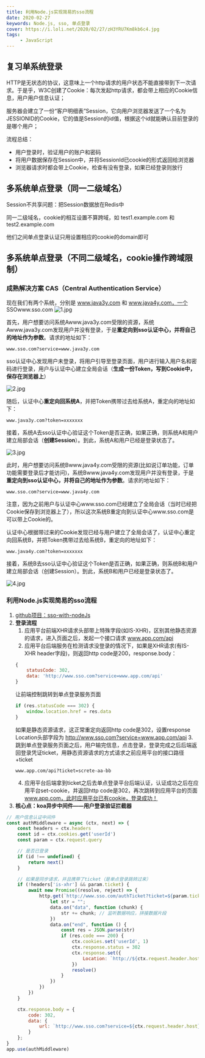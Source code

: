 ```yaml
---
title: 利用Node.js实现简易的sso流程
date: 2020-02-27
keywords: Node.js, sso, 单点登录
cover: https://i.loli.net/2020/02/27/zH3YRU7Km8kb6c4.jpg
tags:
     - JavaScript
---
```



## 复习单系统登录

HTTP是无状态的协议，这意味上一个http请求的用户状态不能直接带到下一次请求。于是乎，W3C创建了Cookie：每次发起http请求，都会带上相应的Cookie信息，用户用户信息认证；  

服务器会建立了一份“客户明细表”Session，它向用户浏览器发送了一个名为JESSIONID的Cookie，它的值是Session的id值，根据这个id就能确认目前登录的是哪个用户；

流程总结：
- 用户登录时，验证用户的账户和密码
- 将用户数据保存在Session中，并将SessionId已cookie的形式返回给浏览器
- 浏览器请求时都会带上Cookie，检查有没有登录，如果已经登录则放行
<!-- more -->

## 多系统单点登录（同一二级域名）
Session不共享问题：把Session数据放在Redis中

同一二级域名，cookie的相互设置不算跨域，如 test1.example.com 和 test2.example.com

他们之间单点登录认证只用设置相应的cookie的domain即可

## 多系统单点登录（不同二级域名，cookie操作跨域限制）

### 成熟解决方案 CAS（Central Authentication Service）

现在我们有两个系统，分别是 www.java3y.com 和 www.java4y.com，一个 SSOwww.sso.com
![1.jpg](https://i.loli.net/2020/02/27/iUHkwexGmvXOdcp.jpg)

首先，用户想要访问系统Awww.java3y.com受限的资源，系统Awww.java3y.com发现用户并没有登录，于是**重定向到sso认证中心，并将自己的地址作为参数**。请求的地址如下：

```
www.sso.com?service=www.java3y.com
```

sso认证中心发现用户未登录，将用户引导至登录页面，用户进行输入用户名和密码进行登录，用户与认证中心建立全局会话（**生成一份Token，写到Cookie中，保存在浏览器上**）

![2.jpg](https://i.loli.net/2020/02/27/zH3YRU7Km8kb6c4.jpg)

随后，认证中心**重定向回系统A**，并把Token携带过去给系统A，重定向的地址如下：

```
www.java3y.com?token=xxxxxxx
```

接着，系统A去sso认证中心验证这个Token是否正确，如果正确，则系统A和用户建立局部会话（**创建Session**）。到此，系统A和用户已经是登录状态了。

![3.jpg](https://i.loli.net/2020/02/27/l9Rcd6STt7YXCQp.jpg)

此时，用户想要访问系统Bwww.java4y.com受限的资源(比如说订单功能，订单功能需要登录后才能访问)，系统Bwww.java4y.com发现用户并没有登录，于是**重定向到sso认证中心，并将自己的地址作为参数**。请求的地址如下：

```
www.sso.com?service=www.java4y.com
```

注意，因为之前用户与认证中心www.sso.com已经建立了全局会话（当时已经把Cookie保存到浏览器上了），所以这次系统B重定向到认证中心www.sso.com是可以带上Cookie的。

认证中心根据带过来的Cookie发现已经与用户建立了全局会话了，认证中心重定向回系统B，并把Token携带过去给系统B，重定向的地址如下：

```
www.java4y.com?token=xxxxxxx
```

接着，系统B去sso认证中心验证这个Token是否正确，如果正确，则系统B和用户建立局部会话（创建Session）。到此，系统B和用户已经是登录状态了。

![4.jpg](https://i.loli.net/2020/02/27/H3bgjlieJ7RUvcT.jpg)

### 利用Node.js实现简易的sso流程

1. [github项目：sso-with-nodeJs](https://github.com/15754600159/sso-with-nodeJs)
2. **登录流程** 
    1. 应用平台前端XHR请求头部带上特殊字段(如IS-XHR)，区别其他静态资源的请求，进入页面之后，发起一个接口请求 www.app.com/api
    2. 应用平台后端服务在检测请求没登录的情况下，如果是XHR请求(有IS-XHR header字段)，则返回http code是200，response.body：
    ```JavaScript
    {
        statusCode: 302,
        data: 'http://www.sso.com?service=www.app.com/api'
    }
    ```
    让前端控制跳转到单点登录服务页面
    ```JavaScript
    if (res.statusCode === 302) {
        window.location.href = res.data
    }
    ```
    如果是静态资源请求，这正常重定向返回http code是302，设置response Location头部字段为 http://www.sso.com?service=www.app.com/api
    3. 跳到单点登录服务页面之后，用户输完信息，点击登录，登录完成之后后端返回登录凭证ticket，用静态资源请求的方式请求之前应用平台的接口路径+ticket
    ```
    www.app.com/api?ticket=screte-aa-bb
    ```
    4. 应用平台后端拿到ticket之后去单点登录平台后端认证，认证成功之后在应用平台set-cookie，并返回http code是302，再次跳转到应用平台的页面 www.app.com，此时应用平台已有cookie，登录成功！
3. **核心点：koa异步中间件——用户登录验证拦截器**
```JavaScript
// 用户信息认证中间件
const authMiddleware = async (ctx, next) => {
    const headers = ctx.headers
    const id = ctx.cookies.get('userId')
    const param = ctx.request.query

    // 是否已登录
    if (id !== undefined) {
        return next()
    }

    // 如果是同步请求，并且携带了ticket（是单点登录跳转过来）
    if (!headers['is-xhr'] && param.ticket) {
        await new Promise((resolve, reject) => {
            http.get(`http://www.sso.com/authTicket?ticket=${param.ticket}`, function (data) {
                let str = "";
                data.on("data", function (chunk) {
                    str += chunk; // 监听数据响应，拼接数据片段
                })
                data.on("end", function () {
                    const res = JSON.parse(str)
                    if (res.code === 200) {
                        ctx.cookies.set('userId', 1)
                        ctx.response.status = 302
                        ctx.response.set({
                            Location: `http://${ctx.request.header.host}`
                        })
                        resolve()
                    }
                })
            })
        })
    }

    ctx.response.body = {
        code: 302,
        data: {
            url: `http://www.sso.com?service=${ctx.request.header.host}${ctx.request.url}`
        }
    };
}
app.use(authMiddleware)
```